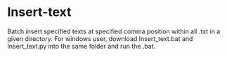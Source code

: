 # Insert-text
Batch insert specified texts at specified comma position within all .txt in a given directory. 
For windows user, download Insert_text.bat and Insert_text.py into the same folder and run the .bat.
